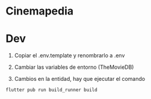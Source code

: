 # Cinemapedia

# Dev

1. Copiar el .env.template y renombrarlo a .env
2. Cambiar las variables de entorno (TheMovieDB)

3. Cambios en la entidad, hay que ejecutar el comando 
```
flutter pub run build_runner build
```
